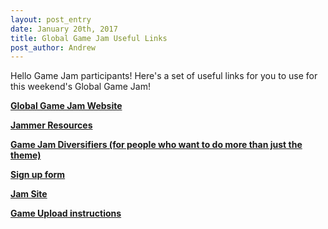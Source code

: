 ```yaml
---
layout: post_entry
date: January 20th, 2017
title: Global Game Jam Useful Links
post_author: Andrew
---
```


Hello Game Jam participants! Here's a set of useful links for you to use for this weekend's Global Game Jam!

**[Global Game Jam Website](http://globalgamejam.org/)**

**[Jammer Resources](http://globalgamejam.org/jammer-resources)**

**[Game Jam Diversifiers (for people who want to do more than just the theme)](http://globalgamejam.org/news/and-ggj17-diversifiers-are)**

**[Sign up form](https://goo.gl/forms/04vu1Rt6x6GJ9MBY2)**

**[Jam Site](http://globalgamejam.org/2017/jam-sites/global-game-jam-purdue-hosted-siggd)**

**[Game Upload instructions](https://docs.google.com/presentation/d/1iCgz4knXyBjcWXfjsap5zk79GO6H_uiKl0OJmcgXSOM/edit#slide=id.p4)**
